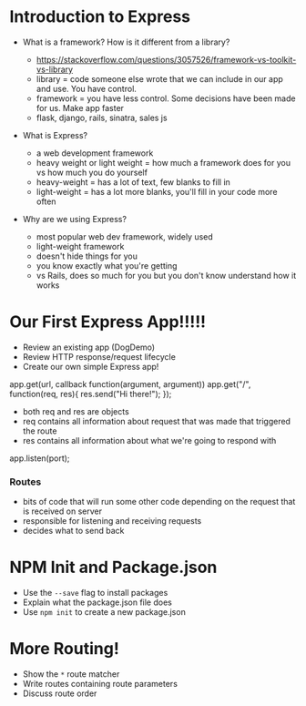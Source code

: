 # Introduction to Express

* What is a framework? How is it different from a library?
  - https://stackoverflow.com/questions/3057526/framework-vs-toolkit-vs-library
  - library = code someone else wrote that we can include in our app and use. You have control.
  - framework = you have less control. Some decisions have been made for us. Make app faster
  - flask, django, rails, sinatra, sales js

* What is Express?
  - a web development framework
  - heavy weight or light weight = how much a framework does for you vs how much you do yourself
  - heavy-weight = has a lot of text, few blanks to fill in
  - light-weight = has a lot more blanks, you'll fill in your code more often

* Why are we using Express?
  - most popular web dev framework, widely used
  - light-weight framework
  - doesn't hide things for you
  - you know exactly what you're getting
  - vs Rails, does so much for you but you don't know understand how it works

# Our First Express App!!!!!

* Review an existing app (DogDemo)
* Review HTTP response/request lifecycle
* Create our own simple Express app!

app.get(url, callback function(argument, argument))
app.get("/", function(req, res){
  res.send("Hi there!");
});

- both req and res are objects
- req contains all information about request that was made that triggered the route
- res contains all information about what we're going to respond with

app.listen(port);

### Routes
* bits of code that will run some other code depending on the request that is received on server
* responsible for listening and receiving requests
* decides what to send back

# NPM Init and Package.json

* Use the `--save` flag to install packages
* Explain what the package.json file does
* Use `npm init` to create a new package.json


# More Routing!

* Show the `*` route matcher
* Write routes containing route parameters
* Discuss route order
